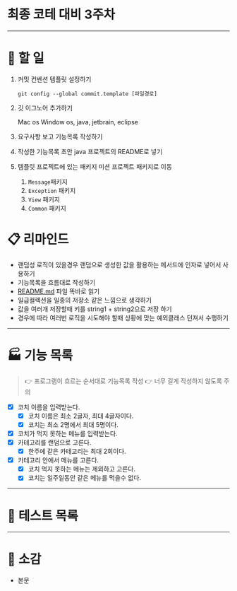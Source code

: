 # 최종 코테 대비 3주차

---

# 💼 할 일

1. 커밋 컨벤션 템플릿 설정하기

   `git config --global commit.template [파일경로]`

2. 깃 이그노어 추가하기

   Mac os Window os,  java, jetbrain, eclipse

3. 요구사항 보고 기능목록 작성하기
4. 작성한 기능목록 초안 java 프로젝트의 README로 넣기
5. 템플릿 프로젝트에 있는 패키지 미션 프로젝트 패키지로 이동
    1. `Message`패키지
    2. `Exception` 패키지
    3. `View` 패키지
    4. `Common` 패키지

# 📋 리마인드

- 랜덤성 로직이 있을경우 랜덤으로 생성한 값을 활용하는 메서드에 인자로 넣어서 사용하기
- 기능목록을 흐름대로 작성하기
- [README.md](http://README.md) 파일 똑바로 읽기
- 일급컬렉션을 일종의 저장소 같은 느낌으로 생각하기
- 값을 여러개 저장할때 키를 string1 + string2으로 저장 하기
- 경우에 따라 여러번 로직을 시도해야 할때 상황에 맞는 예외클래스 던져서 수행하기

---

# 🏭 기능 목록

> 👉 프로그램이 흐르는 순서대로 기능목록 작성
👉 너무 길게 작성하지 않도록 주의
>
- [x]  코치 이름을 입력받는다.
    - [x]  코치 이름은 최소 2글자, 최대 4글자이다.
    - [x]  코치는 최소 2명에서 최대 5명이다.
- [x]  코치가 먹지 못하는 메뉴를 입력받는다.
- [x]  카테고리를 랜덤으로 고른다.
    - [x]  한주에 같은 카테고리는 최대 2회이다.
- [x]  카테고리 안에서 메뉴를 고른다.
    - [x]  코치 먹지 못하는 메뉴는 제외하고 고른다.
    - [x]  코치는 일주일동안 같은 메뉴를 먹을수 없다.

---

# 🧪 테스트 목록

---

# 📃 소감

- 본문